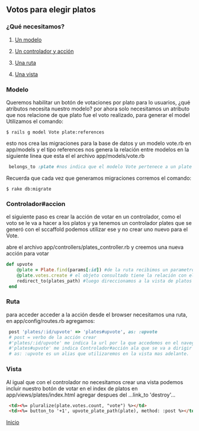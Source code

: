 ##  Votos para elegir platos

### ¿Qué necesitamos?

1. [Un modelo](https://github.com/ltciro/foodie/new/master/tutos#modelo)

2. [Un controlador y acción](https://github.com/ltciro/foodie/new/master/tutos#controladoraccion)

3. [Una ruta](https://github.com/ltciro/foodie/new/master/tutos#ruta)

4. [Una vista](https://github.com/ltciro/foodie/new/master/tutos#vista)


### Modelo

Queremos habilitar un botón de votaciones por plato para lo usuarios, ¿qué atributos necesita nuestro modelo?
por ahora solo necesitamos un atributo que nos relacione de que plato fue el voto realizado, para generar el model Utilizamos el comando:
```
$ rails g model Vote plate:references
```
esto nos crea las migraciones para la base de datos y un modelo vote.rb en app/models y el tipo references nos genera la relación entre modelos 
en la siguiente linea que esta el el archivo app/models/vote.rb
```ruby
 belongs_to :plate #nos indica que el modelo Vote pertenece a un plate 
```
Recuerda que cada vez que generamos migraciones corremos el comando:
```
$ rake db:migrate
```

### Controlador#accion

el siguiente paso es crear la acción de votar en un controlador, como el voto se le va a hacer a los platos y ya tenemos un controlador plates
que se generó con el sccaffold podemos utilizar ese y no crear uno nuevo para el Vote.

abre el archivo app/controllers/plates_controller.rb y creemos una nueva acción para votar
``` ruby
def upvote
    @plate = Plate.find(params[:id]) #de la ruta recibimos un parametro con el id del plato por el que votaron y consultamos de la bd el objeto plato con ese id y lo almacenamos en una variable de clase definida como @plate
    @plate.votes.create # el objeto consultado tiene la relación con el modelo vote por lo cual podemos acceder a él con .votes y utilizamos .create que nos crea un registro en la bd con el id de nuestro objeto @plate
    redirect_to(plates_path) #luego direccionamos a la vista de platos nuevamente.
 end
```

### Ruta

para acceder acceder a la acción desde el browser necesitamos una ruta, en app/config/routes.rb agregamos:

```ruby
 post 'plates/:id/upvote' => 'plates#upvote', as: :upvote
 # post = verbo de la acción crear
 #'plates/:id/upvote' me indica la url por la que accedemos en el navegador el id que tiene dos puntos al inicio indica que es dinamico se pone el id del plato al que se le va  hacer el voto  y es el parametro que recibimos anteriormente enla acción 
 #'plates#upvote' me indica Controlador#acción ala que se va a dirigir esa ruta
 # as: :upvote es un alias que utilizaremos en la vista mas adelante.
```

### Vista

Al igual que con el controlador no necesitamos crear una vista podemos incluir nuestro botón de votar en el index de platos
en app/views/plates/index.html agregar despues del ...link_to 'destroy'...
```html
 <td><%= pluralize(plate.votes.count, "vote") %></td>
 <td><%= button_to '+1', upvote_plate_path(plate), method: :post %></td>
```
[Inicio](../README.md)

